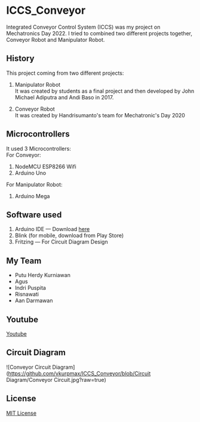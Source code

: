 # ICCS_Conveyor
Integrated Conveyor Control System (ICCS) was my project on Mechatronics Day 2022.
I tried to combined two different projects together, Conveyor Robot and Manipulator Robot.

## History
This project coming from two different projects:
1. Manipulator Robot <br>
It was created by students as a final project and then developed by John Michael Adiputra and Andi Baso in 2017.

2. Conveyor Robot <br>
It was created by Handrisumanto's team for Mechatronic's Day 2020

## Microcontrollers
It used 3 Microcontrollers: <br>
For Conveyor:
1. NodeMCU ESP8266 Wifi
2. Arduino Uno

For Manipulator Robot:
1. Arduino Mega

## Software used
1. Arduino IDE — Download [here](https://www.arduino.cc/en/software)
2. Blink (for mobile, download from Play Store)
3. Fritzing — For Circuit Diagram Design

## My Team
- Putu Herdy Kurniawan
- Agus
- Indri Puspita
- Risnawati
- Aan Darmawan

## Youtube
[Youtube](https://youtu.be/FnN2X-vGAT0)

## Circuit Diagram
![Conveyor Circuit Diagram](https://github.com/vkurpmax/ICCS_Conveyor/blob/Circuit Diagram/Conveyor Circuit.jpg?raw=true)

## License
[MIT License](LICENSE)